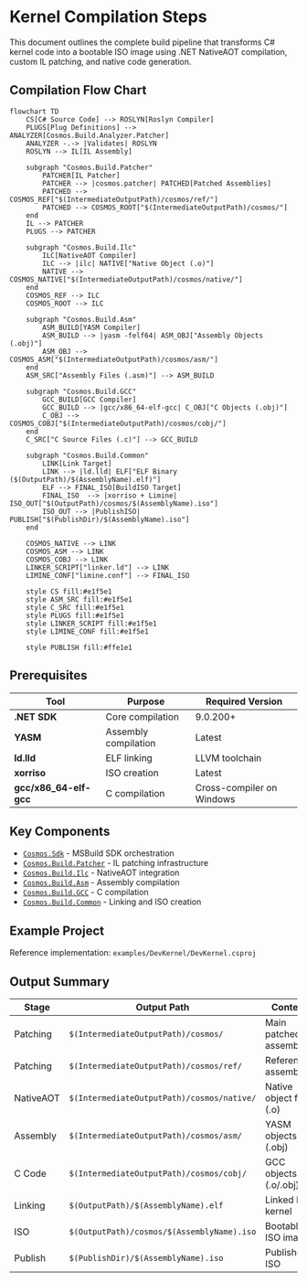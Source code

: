# Kernel Compilation Steps

This document outlines the complete build pipeline that transforms C# kernel code into a bootable ISO image using .NET NativeAOT compilation, custom IL patching, and native code generation.

## Compilation Flow Chart

```mermaid
flowchart TD
    CS[C# Source Code] --> ROSLYN[Roslyn Compiler]
    PLUGS[Plug Definitions] --> ANALYZER[Cosmos.Build.Analyzer.Patcher]
    ANALYZER -.-> |Validates| ROSLYN
    ROSLYN --> IL[IL Assembly]

    subgraph "Cosmos.Build.Patcher"
        PATCHER[IL Patcher]
        PATCHER --> |cosmos.patcher| PATCHED[Patched Assemblies]
        PATCHED --> COSMOS_REF["$(IntermediateOutputPath)/cosmos/ref/"]
        PATCHED --> COSMOS_ROOT["$(IntermediateOutputPath)/cosmos/"]
    end
    IL --> PATCHER
    PLUGS --> PATCHER

    subgraph "Cosmos.Build.Ilc"
        ILC[NativeAOT Compiler]
        ILC --> |ilc| NATIVE["Native Object (.o)"]
        NATIVE --> COSMOS_NATIVE["$(IntermediateOutputPath)/cosmos/native/"]
    end
    COSMOS_REF --> ILC
    COSMOS_ROOT --> ILC

    subgraph "Cosmos.Build.Asm"
        ASM_BUILD[YASM Compiler]
        ASM_BUILD --> |yasm -felf64| ASM_OBJ["Assembly Objects (.obj)"]
        ASM_OBJ --> COSMOS_ASM["$(IntermediateOutputPath)/cosmos/asm/"]
    end
    ASM_SRC["Assembly Files (.asm)"] --> ASM_BUILD

    subgraph "Cosmos.Build.GCC"
        GCC_BUILD[GCC Compiler]
        GCC_BUILD --> |gcc/x86_64-elf-gcc| C_OBJ["C Objects (.obj)"]
        C_OBJ --> COSMOS_COBJ["$(IntermediateOutputPath)/cosmos/cobj/"]
    end
    C_SRC["C Source Files (.c)"] --> GCC_BUILD

    subgraph "Cosmos.Build.Common"
        LINK[Link Target]
        LINK --> |ld.lld| ELF["ELF Binary ($(OutputPath)/$(AssemblyName).elf)"]
        ELF --> FINAL_ISO[BuildISO Target]
        FINAL_ISO  --> |xorriso + Limine| ISO_OUT["$(OutputPath)/cosmos/$(AssemblyName).iso"]
        ISO_OUT --> |PublishISO| PUBLISH["$(PublishDir)/$(AssemblyName).iso"]
    end
    
    COSMOS_NATIVE --> LINK
    COSMOS_ASM --> LINK
    COSMOS_COBJ --> LINK
    LINKER_SCRIPT["linker.ld"] --> LINK
    LIMINE_CONF["limine.conf"] --> FINAL_ISO

    style CS fill:#e1f5e1
    style ASM_SRC fill:#e1f5e1
    style C_SRC fill:#e1f5e1
    style PLUGS fill:#e1f5e1
    style LINKER_SCRIPT fill:#e1f5e1
    style LIMINE_CONF fill:#e1f5e1
    
    style PUBLISH fill:#ffe1e1
```

## Prerequisites

| Tool | Purpose | Required Version |
|------|---------|-----------------|
| **.NET SDK** | Core compilation | 9.0.200+ |
| **YASM** | Assembly compilation | Latest |
| **ld.lld** | ELF linking | LLVM toolchain |
| **xorriso** | ISO creation | Latest |
| **gcc/x86_64-elf-gcc** | C compilation | Cross-compiler on Windows |

## Key Components

- [`Cosmos.Sdk`](../../../src/Cosmos.Sdk) - MSBuild SDK orchestration
- [`Cosmos.Build.Patcher`](../../../src/Cosmos.Build.Patcher) - IL patching infrastructure
- [`Cosmos.Build.Ilc`](../../../src/Cosmos.Build.Ilc) - NativeAOT integration
- [`Cosmos.Build.Asm`](../../../src/Cosmos.Build.Asm) - Assembly compilation
- [`Cosmos.Build.GCC`](../../../src/Cosmos.Build.GCC) - C compilation
- [`Cosmos.Build.Common`](../../../src/Cosmos.Build.Common) - Linking and ISO creation

## Example Project

Reference implementation: `examples/DevKernel/DevKernel.csproj`

## Output Summary

| Stage | Output Path | Content |
|-------|------------|---------|
| Patching | `$(IntermediateOutputPath)/cosmos/` | Main patched assembly |
| Patching | `$(IntermediateOutputPath)/cosmos/ref/` | Reference assemblies |
| NativeAOT | `$(IntermediateOutputPath)/cosmos/native/` | Native object files (.o) |
| Assembly | `$(IntermediateOutputPath)/cosmos/asm/` | YASM objects (.obj) |
| C Code | `$(IntermediateOutputPath)/cosmos/cobj/` | GCC objects (.o/.obj) |
| Linking | `$(OutputPath)/$(AssemblyName).elf` | Linked ELF kernel |
| ISO | `$(OutputPath)/cosmos/$(AssemblyName).iso` | Bootable ISO image |
| Publish | `$(PublishDir)/$(AssemblyName).iso` | Published ISO |

